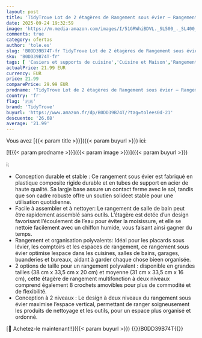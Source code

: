 ```yaml
---
layout: post
title: 'TidyTrove Lot de 2 étagères de Rangement sous évier – Rangement et Organisation de Cuisine à 2 Niveaux – Étagère Multifonction pour Cuisine et Salle de Bain  Noir'
date: 2025-09-24 19:32:59
image: 'https://m.media-amazon.com/images/I/51GRWhiBDVL._SL500_._SL400_.jpg'
comments: true
category: ofertas
author: 'tole.es'
slug: 'B0DD39B74T-fr TidyTrove Lot de 2 étagères de Rangement sous évier –...'
sku: 'B0DD39B74T-fr'
tags: [ 'Casiers et supports de cuisine','Cuisine et Maison','Rangement et organisation','Rangement et organisation de cuisine','Rangements sous tablette','tidytrove','🇫🇷', ]
actualPrice: 21.99 EUR
currency: EUR
price: 21.99
comparePrice: 29.99 EUR
prodname: 'TidyTrove Lot de 2 étagères de Rangement sous évier – Rangement et Organisation de Cuisine à 2 Niveaux – Étagère Multifonction pour Cuisine et Salle de Bain  Noir'
country: 'fr'
flag: '🇫🇷'
brand: 'TidyTrove'
buyurl: 'https://www.amazon.fr/dp/B0DD39B74T/?tag=tolees0d-21'
descuento: '26.68'
average: '21.99'
---
```


Vous avez [{{< param title >}}]({{< param buyurl >}}) ici:

[![{{< param prodname >}}]({{< param image >}})]({{< param buyurl >}})

ℹ️:

- Conception durable et stable : Ce rangement sous évier est fabriqué en plastique composite rigide durable et en tubes de support en acier de haute qualité. Sa largje base assure un contact ferme avec le sol, tandis que son cadre robuste offre un soutien solideet stable pour une utilisation quotidienne.
- Facile à assembler et à nettoyer: Le rangement de salle de bain peut être rapidement assemblé sans outils. L’étagère est dotée d’un design favorisant l’écoulement de l’eau pour éviter la moisissure, et elle se nettoie facilement avec un chiffon humide, vous faisant ainsi gagner du temps.
- Rangement et organisation polyvalents: Idéal pour les placards sous lévier, les comptoirs et les espaces de rangement, ce rangement sous évier optimise lespace dans les cuisines, salles de bains, garages, buanderies et bureaux, aidant à garder chaque chose bieen organisée.
- 2 options de taille pour un rangement polyvalent : disponible en grandes tailles (38 cm x 33,5 cm x 20 cm) et moyenne (31 cm x 33,5 cm x 16 cm), cette étagère de rangement multifonction à deux niveaux comprend également 8 crochets amovibles pour plus de commodité et de flexibilité.
- Conception à 2 niveaux : Le design à deux niveaux du rangement sous évier maximise l’espace vertical, permettant de ranger soigneusement les produits de nettoyage et les outils, pour un espace plus organisé et ordonné.

[🛒 Achetez-le maintenant!!]({{< param buyurl >}})
{{<world>}}B0DD39B74T{{</world>}}
